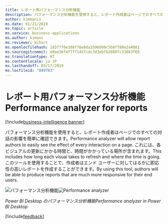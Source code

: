 ```yaml
---
title: レポート用パフォーマンス分析機能
description: パフォーマンス分析機能を使用すると、レポート作成者はページでのすべての対話の影響を簡単に確認できます。
author: kimmanis
ms.date: 01/21/2019
ms.topic: article
ms.service: business-applications
ms.author: kimani
ms.reviewer: mihart
ms.openlocfilehash: 1d3f7f6e108f76e8da3596098c5b0ff00e2a4081
ms.sourcegitcommit: e9ae36f4f7ff145fcdc3d3ebfb2080fc33083f69
ms.translationtype: HT
ms.contentlocale: ja-JP
ms.lasthandoff: 03/17/2019
ms.locfileid: "849703"
---
```

# <a name="performance-analyzer-for-reports"></a><span data-ttu-id="a33cd-103">レポート用パフォーマンス分析機能</span><span class="sxs-lookup"><span data-stu-id="a33cd-103">Performance analyzer for reports</span></span>
[!include[business-intelligence banner](../../includes/business-intelligence.md)]


<span data-ttu-id="a33cd-104">パフォーマンス分析機能を使用すると、レポート作成者はページでのすべての対話の影響を簡単に確認できます。</span><span class="sxs-lookup"><span data-stu-id="a33cd-104">Performance analyzer will allow report authors to easily see the effect of every interaction on a page.</span></span> <span data-ttu-id="a33cd-105">これには、各ビジュアルの更新にかかる時間と、時間がかかっている場所が含まれます。</span><span class="sxs-lookup"><span data-stu-id="a33cd-105">This includes how long each visual takes to refresh and where the time is going.</span></span> <span data-ttu-id="a33cd-106">このツールを使用することで、作成者はエンド ユーザーに対してはるかに即応性の高いレポートを作成することができます。</span><span class="sxs-lookup"><span data-stu-id="a33cd-106">By using this tool, authors will be able to produce reports that are much more responsive for their end users.</span></span> 

<span data-ttu-id="a33cd-107">![パフォーマンス分析機能](media/perf-analyzer-1.png "パフォーマンス分析機能")</span><span class="sxs-lookup"><span data-stu-id="a33cd-107">![Performance analyzer](media/perf-analyzer-1.png "Performance analyzer")</span></span>
<!-- picture -->
<span data-ttu-id="a33cd-108">*Power BI Desktop のパフォーマンス分析機能*</span><span class="sxs-lookup"><span data-stu-id="a33cd-108">*Performance analyzer in Power BI Desktop*</span></span>

[!include[feedback](../includes/desktop-feedback.md)]
